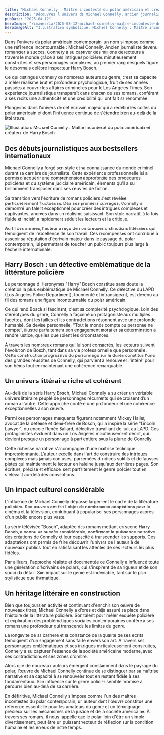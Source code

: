 ```yaml
---
title: "Michael Connelly : Maître incontesté du polar américain et créateur de Harry Bosch"
description: "Découvrez l'univers de Michael Connelly, ancien journaliste devenu maître du polar, son détective emblématique Harry Bosch et son impact majeur sur la littératu"
pubDate: "2025-08-12"
heroImage: "/images/ia/2025-08-12-michael-connelly-maitre-inconteste-du-polar-americain-et-createur-de-harry-bosch-hero/2025-08-12-michael-connelly-maitre-inconteste-du-polar-americain-et-createur-de-harry-bosch-hero.png"
heroImageAlt: "Illustration symbolique: Michael Connelly : Maître incontesté du polar américain et créateur de Harry Bosch"
---
```



Dans l'univers du polar américain contemporain, un nom s'impose comme une référence incontournable : Michael Connelly. Ancien journaliste devenu romancier à succès, Connelly a su captiver des millions de lecteurs à travers le monde grâce à ses intrigues policières minutieusement construites et ses personnages complexes, au premier rang desquels figure le désormais célèbre inspecteur Harry Bosch.

Ce qui distingue Connelly de nombreux auteurs du genre, c'est sa capacité à mêler réalisme brut et profondeur psychologique, fruit de ses années passées à couvrir les affaires criminelles pour le Los Angeles Times. Son expérience journalistique transparaît dans chacun de ses romans, conférant à ses récits une authenticité et une crédibilité qui ont fait sa renommée.

Plongeons dans l'univers de cet écrivain majeur qui a redéfini les codes du polar américain et dont l'influence continue de s'étendre bien au-delà de la littérature.


![Illustration: Michael Connelly : Maître incontesté du polar américain et créateur de Harry Bosch](/images/ia/2025-08-12-michael-connelly-maitre-inconteste-du-polar-americain-et-createur-de-harry-bosch-inline/2025-08-12-michael-connelly-maitre-inconteste-du-polar-americain-et-createur-de-harry-bosch-inline.png)


## Des débuts journalistiques aux bestsellers internationaux

Michael Connelly a forgé son style et sa connaissance du monde criminel durant sa carrière de journaliste. Cette expérience professionnelle lui a permis d'acquérir une compréhension approfondie des procédures policières et du système judiciaire américain, éléments qu'il a su brillamment transposer dans ses œuvres de fiction.

Sa transition vers l'écriture de romans policiers s'est révélée particulièrement fructueuse. Dès ses premiers ouvrages, Connelly a démontré un talent exceptionnel pour créer des intrigues complexes et captivantes, ancrées dans un réalisme saisissant. Son style narratif, à la fois fluide et incisif, a rapidement séduit les lecteurs et la critique.

Au fil des années, l'auteur a reçu de nombreuses distinctions littéraires qui témoignent de l'excellence de son travail. Ces récompenses ont contribué à asseoir sa réputation d'écrivain majeur dans le paysage du polar contemporain, lui permettant de toucher un public toujours plus large à l'échelle internationale.

## Harry Bosch : un détective emblématique de la littérature policière

Le personnage d'Hieronymus "Harry" Bosch constitue sans doute la création la plus emblématique de Michael Connelly. Ce détective du LAPD (Los Angeles Police Department), tourmenté et intransigeant, est devenu au fil des romans une figure incontournable du polar américain.

Ce qui rend Bosch si fascinant, c'est sa complexité psychologique. Loin des stéréotypes du genre, Connelly a façonné un protagoniste aux multiples facettes, dont les failles et les contradictions résonnent avec une profonde humanité. Sa devise personnelle, "Tout le monde compte ou personne ne compte", illustre parfaitement son engagement moral et sa détermination à rendre justice, quelles que soient les circonstances.

À travers les nombreux romans qui lui sont consacrés, les lecteurs suivent l'évolution de Bosch, tant dans sa vie professionnelle que personnelle. Cette construction progressive du personnage sur la durée constitue l'une des grandes réussites de Connelly, qui parvient à renouveler l'intérêt pour son héros tout en maintenant une cohérence remarquable.

## Un univers littéraire riche et cohérent

Au-delà de la série Harry Bosch, Michael Connelly a su créer un véritable univers littéraire peuplé de personnages récurrents qui se croisent d'un roman à l'autre. Cette approche confère une profondeur et une cohérence exceptionnelles à son œuvre.

Parmi ces personnages marquants figurent notamment Mickey Haller, avocat de la défense et demi-frère de Bosch, qui a inspiré la série "Lincoln Lawyer", ou encore Renée Ballard, détective travaillant de nuit au LAPD. Ces protagonistes évoluent dans un Los Angeles minutieusement décrit, qui devient presque un personnage à part entière sous la plume de Connelly.

Cette richesse narrative s'accompagne d'une maîtrise technique impressionnante. L'auteur excelle dans l'art de construire des intrigues complexes mais jamais confuses, parsemées d'indices subtils et de fausses pistes qui maintiennent le lecteur en haleine jusqu'aux dernières pages. Son écriture, précise et efficace, sert parfaitement le genre policier tout en s'élevant au-delà des conventions.

## Un impact culturel considérable

L'influence de Michael Connelly dépasse largement le cadre de la littérature policière. Ses œuvres ont fait l'objet de nombreuses adaptations pour le cinéma et la télévision, contribuant à populariser ses personnages auprès d'un public encore plus vaste.

La série télévisée "Bosch", adaptée des romans mettant en scène Harry Bosch, a connu un succès considérable, confirmant la puissance narrative des créations de Connelly et leur capacité à transcender les supports. Ces adaptations ont permis de faire découvrir l'univers de l'auteur à de nouveaux publics, tout en satisfaisant les attentes de ses lecteurs les plus fidèles.

Par ailleurs, l'approche réaliste et documentée de Connelly a influencé toute une génération d'écrivains de polars, qui s'inspirent de sa rigueur et de son souci du détail. Son impact sur le genre est indéniable, tant sur le plan stylistique que thématique.

## Un héritage littéraire en construction

Bien que toujours en activité et continuant d'enrichir son œuvre de nouveaux titres, Michael Connelly a d'ores et déjà assuré sa place dans l'histoire de la littérature policière. Son talent pour mêler enquête policière et exploration des problématiques sociales contemporaines confère à ses romans une profondeur qui transcende les limites du genre.

La longévité de sa carrière et la constance de la qualité de ses écrits témoignent d'un engagement sans faille envers son art. À travers ses personnages emblématiques et ses intrigues méticuleusement construites, Connelly a su capturer l'essence de la société américaine moderne, avec ses contradictions et ses zones d'ombre.

Alors que de nouveaux auteurs émergent constamment dans le paysage du polar, l'œuvre de Michael Connelly continue de se distinguer par sa maîtrise narrative et sa capacité à se renouveler tout en restant fidèle à ses fondamentaux. Son influence sur le genre policier semble promise à perdurer bien au-delà de sa carrière.

En définitive, Michael Connelly s'impose comme l'un des maîtres incontestés du polar contemporain, un auteur dont l'œuvre constitue une référence essentielle pour les amateurs du genre et un témoignage précieux sur les mécanismes de la justice et de la société américaine. À travers ses romans, il nous rappelle que le polar, loin d'être un simple divertissement, peut être un puissant vecteur de réflexion sur la condition humaine et les enjeux de notre temps.

